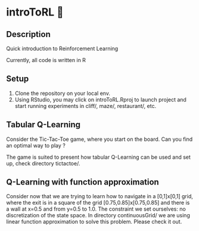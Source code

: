 # introToRL 🤖

## Description 

Quick introduction to Reinforcement Learning

Currently, all code is written in R

## Setup

1. Clone the repository on your local env. 
2. Using RStudio, you may click on introToRL.Rproj to launch project and start running experiments in cliff/, maze/, restaurant/, etc. 

## Tabular Q-Learning

Consider the Tic-Tac-Toe game, where you start on the board. Can you find an optimal way to play ?

The game is suited to present how tabular Q-Learning can be used and set up, check directory tictactoe/.

## Q-Learning with function approximation

Consider now that we are trying to learn how to navigate in a [0,1]x[0,1] grid, where the exit is in a square of the grid [0.75,0.85]x[0.75,0.85] and there is a wall at x=0.5 and from y=0.5 to 1.0. The constraint we set ourselves: no discretization of the state space. In directory continuousGrid/ we are using linear function approximation to solve this problem. Please check it out.

